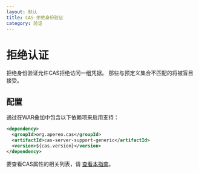 ```yaml
---
layout: 默认
title: CAS-拒绝身份验证
category: 验证
---
```


# 拒绝认证

拒绝身份验证允许CAS拒绝访问一组凭据。 那些与预定义集合不匹配的将被盲目接受。

## 配置

通过在WAR叠加中包含以下依赖项来启用支持：

```xml
<dependency>
  <groupId>org.apereo.cas</groupId>
  <artifactId>cas-server-support-generic</artifactId>
  <version>${cas.version}</version>
</dependency>
```

要查看CAS属性的相关列表，请 [查看本指南](../configuration/Configuration-Properties.html#reject-users-authentication)。
